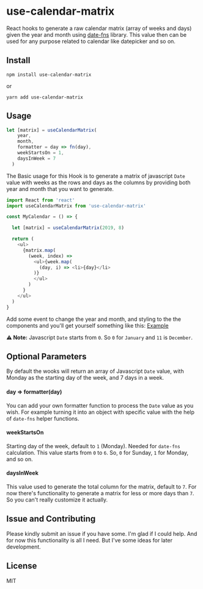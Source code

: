 # use-calendar-matrix

React hooks to generate a raw calendar matrix (array of weeks and days) given the year and month using [date-fns](https://date-fns.org) library.
This value then can be used for any purpose related to calendar like datepicker and so on.


## Install

```shell
npm install use-calendar-matrix
```

or

```shell
yarn add use-calendar-matrix
```


## Usage

```js
let [matrix] = useCalendarMatrix(
    year,
    month,
    formatter = day => fn(day),
    weekStartsOn = 1,
    daysInWeek = 7
  )
```

The Basic usage for this Hook is to generate a matrix of javascript `Date` value with weeks as the rows and days as the columns by providing both year and month that you want to generate.

```js
import React from 'react'
import useCalendarMatrix from 'use-calendar-matrix'

const MyCalendar = () => {

  let [matrix] = useCalendarMatrix(2019, 8)

  return (
    <ul>
      {matrix.map(
        (week, index) =>
          <ul>{week.map(
            (day, i) => <li>{day}</li>
          )}
          </ul>
        )
      }
    </ul>
  )
}

```

Add some event to change the year and month, and styling to the the components and you'll get yourself something like this: [Example](http://components-lab.netlify.com/#calendar-matrix)

**⚠️ Note:** Javascript `Date` starts from `0`. So `0` for `January` and `11` is `December`.


## Optional Parameters

By default the wooks will return an array of Javascript `Date` value, with Monday as the starting day of the week, and 7 days in a week.

#### day => formatter(day)

You can add your own formatter function to process the `Date` value as you wish. For example turning it into an object with specific value with the help of `date-fns` helper functions.

#### weekStartsOn

Starting day of the week, default to `1` (Monday). Needed for `date-fns` calculation. This value starts from `0` to `6`. So, `0` for Sunday, `1` for Monday, and so on.

#### daysInWeek

This value used to generate the total column for the matrix, default to `7`. For now there's functionality to generate a matrix for less or more days than `7`. So you can't really customize it actually.


## Issue and Contributing

Please kindly submit an issue if you have some. I'm glad if I could help.
And for now this functionality is all I need. But I've some ideas for later development.

## License

MIT